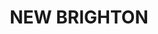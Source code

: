 ---
lastmod: '2025-04-06T06:05:20+00:00'
latitude: -28.461128
layout: suburb
longitude: 153.494236
postcode: '2483'
state: NSW
title: NEW BRIGHTON
url: /nsw/new-brighton/
---